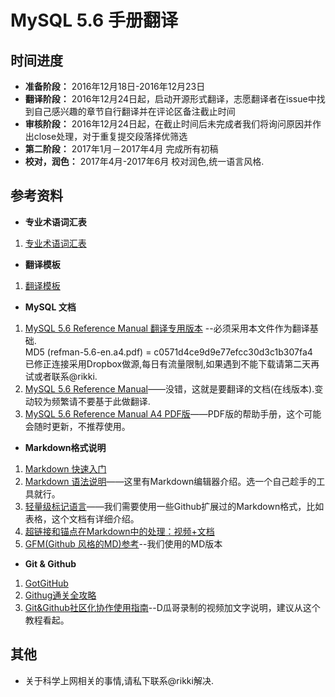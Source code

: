 # MySQL 5.6 手册翻译


## 时间进度
* **准备阶段：** 2016年12月18日-2016年12月23日
* **翻译阶段：** 2016年12月24日起，启动开源形式翻译，志愿翻译者在issue中找到自己感兴趣的章节自行翻译并在评论区备注截止时间
* **审核阶段：** 2016年12月24日起，在截止时间后未完成者我们将询问原因并作出close处理，对于重复提交段落择优筛选
* **第二阶段：** 2017年1月－2017年4月 完成所有初稿
* **校对，润色：** 2017年4月-2017年6月 校对润色,统一语言风格.


## 参考资料
* **专业术语词汇表**
 1. [专业术语词汇表](./docs/glossary.md)

* **翻译模板**
 1. [翻译模板](./Template.md)

* **MySQL 文档**
 1. [MySQL 5.6 Reference Manual 翻译专用版本](https://www.dropbox.com/s/ensorysm4wgl3a6/refman-5.6-en.a4.pdf) --必须采用本文件作为翻译基础.  
 MD5 (refman-5.6-en.a4.pdf) = c0571d4ce9d9e77efcc30d3c1b307fa4  
 已修正连接采用Dropbox做源,每日有流量限制,如果遇到不能下载请第二天再试或者联系@rikki.
 2. [MySQL 5.6 Reference Manual](http://dev.mysql.com/doc/refman/5.6/en/index.html)——没错，这就是要翻译的文档(在线版本).变动较为频繁请不要基于此做翻译.
 3. [MySQL 5.6 Reference Manual A4 PDF版](http://downloads.mysql.com/docs/refman-5.6-en.a4.pdf)——PDF版的帮助手册，这个可能会随时更新，不推荐使用。

* **Markdown格式说明**
 1. [Markdown 快速入门](http://wowubuntu.com/markdown/basic.html)
 2. [Markdown 语法说明](http://wowubuntu.com/markdown/index.html)——这里有Markdown编辑器介绍。选一个自己趁手的工具就行。
 3. [轻量级标记语言](http://www.worldhello.net/gotgithub/appendix/markups.html)——我们需要使用一些Github扩展过的Markdown格式，比如表格，这个文档有详细介绍。
 4. [超链接和锚点在Markdown中的处理：视频+文档](http://www.diguage.com/archives/64.html)
 5. [GFM(Github 风格的MD)参考](https://help.github.com/articles/github-flavored-markdown#references)--我们使用的MD版本
 
* **Git & Github**
 1. [GotGitHub](http://www.worldhello.net/gotgithub/)
 2. [Githug通关全攻略](http://fancyoung.com/blog/githug-cheat-sheet/)
 3. [Git&Github社区化协作使用指南](http://www.diguage.com/archives/42.html)--D瓜哥录制的视频加文字说明，建议从这个教程看起。
 
## 其他
* 关于科学上网相关的事情,请私下联系@rikki解决.


